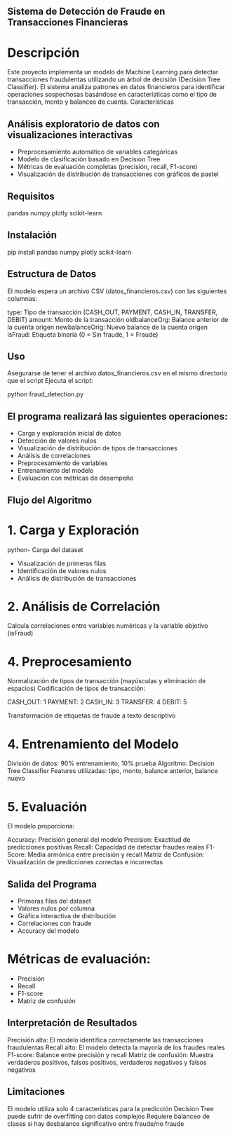 ## Sistema de Detección de Fraude en Transacciones Financieras
# Descripción
Este proyecto implementa un modelo de Machine Learning para detectar transacciones fraudulentas utilizando un árbol de decisión (Decision Tree Classifier). El sistema analiza patrones en datos financieros para identificar operaciones sospechosas basándose en características como el tipo de transacción, monto y balances de cuenta.
Características

## Análisis exploratorio de datos con visualizaciones interactivas
- Preprocesamiento automático de variables categóricas
- Modelo de clasificación basado en Decision Tree
- Métricas de evaluación completas (precisión, recall, F1-score)
- Visualización de distribución de transacciones con gráficos de pastel

## Requisitos
pandas
numpy
plotly
scikit-learn

## Instalación
pip install pandas numpy plotly scikit-learn

## Estructura de Datos
El modelo espera un archivo CSV (datos_financieros.csv) con las siguientes columnas:

type: Tipo de transacción (CASH_OUT, PAYMENT, CASH_IN, TRANSFER, DEBIT)
amount: Monto de la transacción
oldbalanceOrg: Balance anterior de la cuenta origen
newbalanceOrig: Nuevo balance de la cuenta origen
isFraud: Etiqueta binaria (0 = Sin fraude, 1 = Fraude)

## Uso

Asegurarse de tener el archivo datos_financieros.csv en el mismo directorio que el script
Ejecuta el script:

python fraud_detection.py

## El programa realizará las siguientes operaciones:

- Carga y exploración inicial de datos
- Detección de valores nulos
- Visualización de distribución de tipos de transacciones
- Análisis de correlaciones
- Preprocesamiento de variables
- Entrenamiento del modelo
- Evaluación con métricas de desempeño

## Flujo del Algoritmo
# 1. Carga y Exploración
python- Carga del dataset
- Visualización de primeras filas
- Identificación de valores nulos
- Análisis de distribución de transacciones
  
# 2. Análisis de Correlación
Calcula correlaciones entre variables numéricas y la variable objetivo (isFraud)

# 4. Preprocesamiento

Normalización de tipos de transacción (mayúsculas y eliminación de espacios)
Codificación de tipos de transacción:

CASH_OUT: 1
PAYMENT: 2
CASH_IN: 3
TRANSFER: 4
DEBIT: 5


Transformación de etiquetas de fraude a texto descriptivo

# 4. Entrenamiento del Modelo

División de datos: 90% entrenamiento, 10% prueba
Algoritmo: Decision Tree Classifier
Features utilizadas: tipo, monto, balance anterior, balance nuevo

# 5. Evaluación
El modelo proporciona:

Accuracy: Precisión general del modelo
Precision: Exactitud de predicciones positivas
Recall: Capacidad de detectar fraudes reales
F1-Score: Media armónica entre precisión y recall
Matriz de Confusión: Visualización de predicciones correctas e incorrectas

## Salida del Programa
- Primeras filas del dataset
- Valores nulos por columna
- Gráfica interactiva de distribución
- Correlaciones con fraude
- Accuracy del modelo

# Métricas de evaluación:
  - Precisión
  - Recall
  - F1-score
  - Matriz de confusión

## Interpretación de Resultados

Precisión alta: El modelo identifica correctamente las transacciones fraudulentas
Recall alto: El modelo detecta la mayoría de los fraudes reales
F1-score: Balance entre precisión y recall
Matriz de confusión: Muestra verdaderos positivos, falsos positivos, verdaderos negativos y falsos negativos

## Limitaciones

El modelo utiliza solo 4 características para la predicción
Decision Tree puede sufrir de overfitting con datos complejos
Requiere balanceo de clases si hay desbalance significativo entre fraude/no fraude

